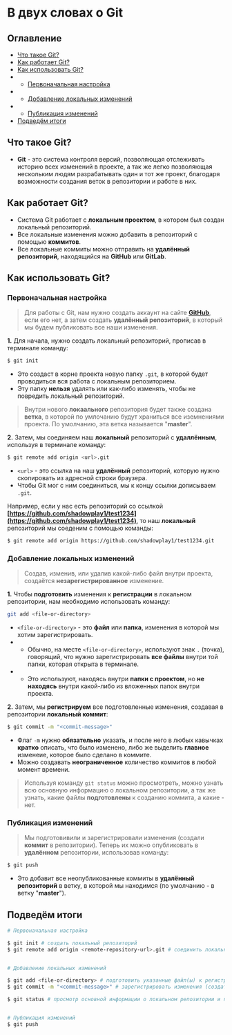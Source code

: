 # В двух словах о Git

## Оглавление
- [Что такое Git?](#что-такое-git)
- [Как работает Git?](#как-работает-git)
- [Как использовать Git?](#как-использовать-git)
- - [Первоначальная настройка](#первоначальная-настройка)
- - [Добавление локальных изменений](#добавление-локальных-изменений)
- - [Публикация изменений](#публикация-изменений)
- [Подведём итоги](#подведем-итоги)

## Что такое Git?
- **Git** - это система контроля версий, позволяющая отслеживать историю всех изменений в проекте, а так же легко позволяющая нескольким людям разрабатывать один и тот же проект, благодаря возможности создания веток в репозитории и работе в них.


## Как работает Git? 
- Система Git работает с **локальным проектом**, в котором был создан локальный репозиторий.
- Все локальные изменения можно добавить в репозиторий с помощью **коммитов**.
- Все локальные коммиты можно отправить на **удалённый репозиторий**, находящийся на **GitHub** или **GitLab**.


## Как использовать Git?

### Первоначальная настройка

> Для работы с Git, нам нужно создать аккаунт на сайте **[GitHub](https://github.com)**, если его нет, а затем создать **удалённый репозиторий**, в который мы будем публиковать все наши изменения.


**1.** Для начала, нужно создать локальный репозиторий, прописав в терминале команду:

```bash
$ git init
```

- Это создаст в корне проекта новую папку `.git`, в которой будет проводиться вся работа с локальным репозиторием.
- Эту папку **нельзя** удалять или как-либо изменять, чтобы не повредить локальный репозиторий.

> Внутри нового **локаального** репозитория будет также создана **ветка**, в которой по умлочанию будут храниться все иземнениями проекта.
> По умолчанию, эта ветка называется "**master**".

**2.** Затем, мы соединяем наш **локальный** репозиторий с **удаллённым**, используя в терминале команду:

```bash
$ git remote add origin <url>.git
```

- `<url>` - это ссылка на наш **удалённый** репозиторий, которую нужно скопировать из адресной строки браузера.
- Чтобы Git мог с ним соединиться, мы к концу ссылки дописываем `.git`.

Например, если у нас есть репозиторий со ссылкой **[https://github.com/shadowplay1/test1234](https://github.com/shadowplay1/test1234)**, то наш **локальный** репозиторий мы соеденим с помощью команды:

```bash
$ git remote add origin https://github.com/shadowplay1/test1234.git
```


### Добавление локальных изменений
> Создав, изменив, или удалив какой-либо файл внутри проекта, создаётся **незарегистрированное** изменение.

**1.** Чтобы **подготовить** изменения к **регистрации** в локальном репозитории, нам необходимо использовать команду:

```bash
git add <file-or-directory>
```

- `<file-or-directory>` - это **файл** или **папка**, изменения в которой мы хотим зарегистрировать.
- - Обычно, на месте `<file-or-directory>`, используют знак `.` (точка), говорящий, что нужно зарегистрировать **все файлы** внутри той папки, которая открыта в терминале.
- - Это используют, находясь внутри **папки с проектом**, но **не находясь** внутри какой-либо из вложенных папок внутри проекта.


**2.** Затем, мы **регистрируем** все подготовленные изменения, создавая в репозитории **локальный коммит**:

```bash
$ git commit -m "<commit-message>" 
```

- Флаг `-m` нужно **обязательно** указать, и после него в любых кавычках **кратко** описать, что было изменено, либо же выделить **главное** изменеие, которое было сделано в коммите.
- Можно создавать **неограниченное** количество коммитов в любой момент времени.

> Используя команду `git status` можно просмотреть, можно узнать всю основную информацию о локальном репозитории, а так же узнать, какие файлы **подготовлены** к созданию коммита, а какие - нет.

### Публикация изменений

> Мы подготовивили и зарегистрировали изменения (создали **коммит** в репозитории).
> Теперь их можно опубликовать в **удалённом** репозитории, использовав команду:

```bash
$ git push
```

- Это добавит все неопубликованные коммиты в **удалённый репозиторий** в ветку, в которой мы находимся (по умолчанию - в ветку "**master**").


## Подведём итоги
```bash
# Первоначальная настройка

$ git init # создать локальный репозиторий
$ git remote add origin <remote-repository-url>.git # соединить локальный репозиторий с удалённым


# Добавление локальных изменений

$ git add <file-or-directory> # подготовить указанные файл(ы) к регистрации (коммиту)
$ git commit -m "<commit-message>" # зарегистрировать изменения (создать коммит)

$ git status # просмотр основной информации о локальном репозитории и про все изменения в файлах проекта


# Публикация изменений
$ git push
```
